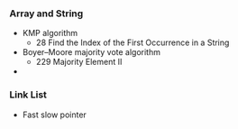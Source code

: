 
### Array and String
* KMP algorithm
   * 28 Find the Index of the First Occurrence in a String
* Boyer–Moore majority vote algorithm
   * 229 Majority Element II
* 

### Link List
* Fast slow pointer
